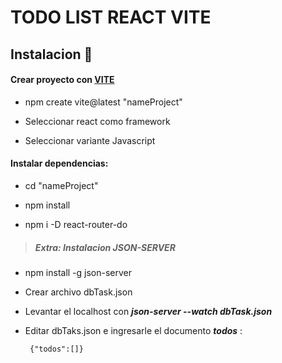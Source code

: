 # TODO LIST REACT VITE 

## Instalacion 📝 

#### Crear proyecto con [VITE](https://vite.dev/guide/) 

 - npm create vite@latest "nameProject"
 
 - Seleccionar react como framework
 
 - Seleccionar variante Javascript
 
 #### Instalar dependencias:
 - cd "nameProject" 
 
 - npm install
 
 - npm i -D react-router-do

 > ##### Extra: Instalacion JSON-SERVER
 
 -  ⁠npm install -g json-server

 -  Crear archivo dbTask.json
  
 -  Levantar el localhost con ***json-server --watch dbTask.json***

 -  Editar dbTaks.json e ingresarle el documento ***todos*** :
   
         {"todos":[]}

       
    
        
  
 
 



